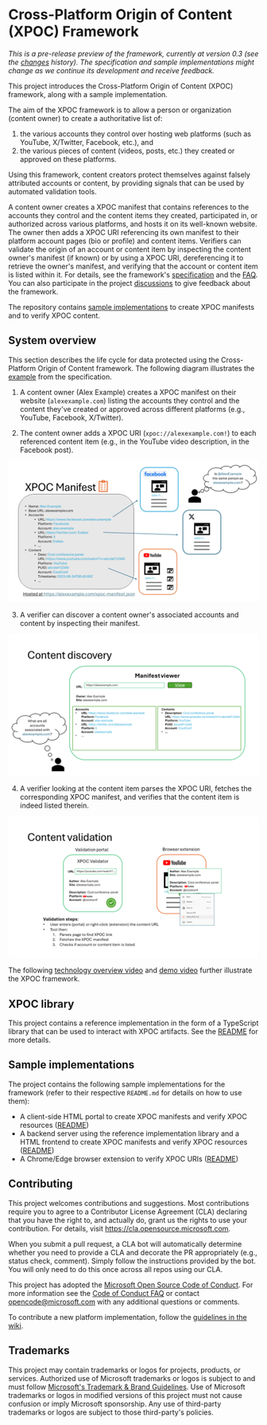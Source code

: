 # Cross-Platform Origin of Content (XPOC) Framework

_This is a pre-release preview of the framework, currently at version 0.3 (see the [changes](./doc/changes.md) history). The specification and sample implementations might change as we continue its development and receive feedback._

This project introduces the Cross-Platform Origin of Content (XPOC) framework, along with a sample implementation.

The aim of the XPOC framework is to allow a person or organization (content owner) to create a authoritative list of:  

1. the various accounts they control over hosting web platforms (such as YouTube, X/Twitter, Facebook, etc.), and
2. the various pieces of content (videos, posts, etc.) they created or approved on these platforms.

Using this framework, content creators protect themselves against falsely attributed accounts or content, by providing signals that can be used by automated validation tools.

A content owner creates a XPOC manifest that contains references to the accounts they control and the content items they created, participated in, or authorized across various platforms, and hosts it on its well-known website. The owner then adds a XPOC URI referencing its own manifest to their platform account pages (bio or profile) and content items. Verifiers can validate the origin of an account or content item by inspecting the content owner's manifest (if known) or by using a XPOC URI, dereferencing it to retrieve the owner's manifest, and verifying that the account or content item is listed within it. For details, see the framework's [specification](./doc//xpoc-specification.md) and the [FAQ](./doc/FAQ.md). You can also participate in the project [discussions](https://github.com/microsoft/xpoc-framework/discussions) to give feedback about the framework.

The repository contains [sample implementations](#sample-implementations) to create XPOC manifests and to verify XPOC content.

## System overview

This section describes the life cycle for data protected using the Cross-Platform Origin of Content framework. The following diagram illustrates the [example](./doc/xpoc-specification.md#example) from the specification.

1. A content owner (Alex Example) creates a XPOC manifest on their website (`alexexample.com`) listing the accounts they control and the content they've created or approved across different platforms (e.g., YouTube, Facebook, X/Twitter).

2. The content owner adds a XPOC URI (`xpoc://alexexample.com!`) to each referenced content item (e.g., in the YouTube video description, in the Facebook post).

![XPOC manifest](./doc/xpoc_manifest.PNG)

3. A verifier can discover a content owner's associated accounts and content by inspecting their manifest.

![XPOC discovery](./doc/xpoc_discovery.PNG)

4. A verifier looking at the content item parses the XPOC URI, fetches the corresponding XPOC manifest, and verifies that the content item is indeed listed therein.

![XPOC validation](./doc/xpoc_validation.PNG)

The following [technology overview video](https://www.youtube.com/watch?v=G9OGrOpNif8) and [demo video](https://www.youtube.com/watch?v=PNn_ex_J-YA) further illustrate the XPOC framework.

## XPOC library

This project contains a reference implementation in the form of a TypeScript library that can be used to interact with XPOC artifacts. See the [README](./lib/README.md) for more details.

## Sample implementations

The project contains the following sample implementations for the framework (refer to their respective `README.md` for details on how to use them):

-   A client-side HTML portal to create XPOC manifests and verify XPOC resources ([README](./samples/client-side-html/README.md))
-   A backend server using the reference implementation library and a HTML frontend to create XPOC manifests and verify XPOC resources ([README](./samples/server-backend/README.md))
-   A Chrome/Edge browser extension to verify XPOC URIs ([README](./samples/browser-extension/README.md))

## Contributing

This project welcomes contributions and suggestions. Most contributions require you to agree to a
Contributor License Agreement (CLA) declaring that you have the right to, and actually do, grant us
the rights to use your contribution. For details, visit https://cla.opensource.microsoft.com.

When you submit a pull request, a CLA bot will automatically determine whether you need to provide
a CLA and decorate the PR appropriately (e.g., status check, comment). Simply follow the instructions
provided by the bot. You will only need to do this once across all repos using our CLA.

This project has adopted the [Microsoft Open Source Code of Conduct](https://opensource.microsoft.com/codeofconduct/).
For more information see the [Code of Conduct FAQ](https://opensource.microsoft.com/codeofconduct/faq/) or
contact [opencode@microsoft.com](mailto:opencode@microsoft.com) with any additional questions or comments.

To contribute a new platform implementation, follow the [guidelines in the wiki](https://github.com/microsoft/xpoc-framework/wiki/Adding-a-new-platform).

## Trademarks

This project may contain trademarks or logos for projects, products, or services. Authorized use of Microsoft
trademarks or logos is subject to and must follow
[Microsoft's Trademark & Brand Guidelines](https://www.microsoft.com/en-us/legal/intellectualproperty/trademarks/usage/general).
Use of Microsoft trademarks or logos in modified versions of this project must not cause confusion or imply Microsoft sponsorship.
Any use of third-party trademarks or logos are subject to those third-party's policies.
